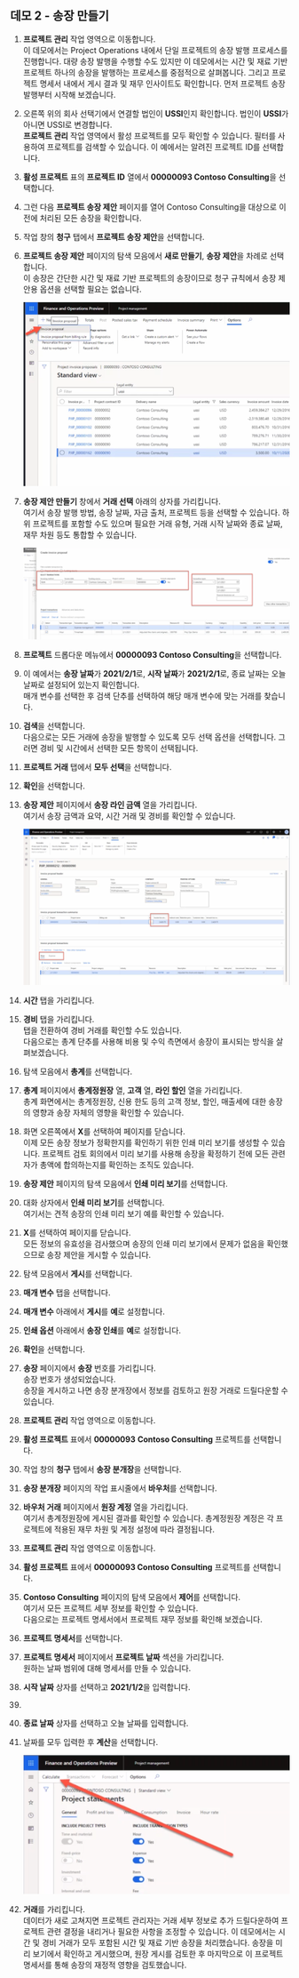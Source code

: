 ﻿---
demo:
    title: '데모 2: 송장 만들기'
    module: '모듈 5: Microsoft Dynamics 365 Project Operations의 기본 사항 파악'
---

## 데모 2 - 송장 만들기

1. **프로젝트 관리** 작업 영역으로 이동합니다.  
    이 데모에서는 Project Operations 내에서 단일 프로젝트의 송장 발행 프로세스를 진행합니다. 대량 송장 발행을 수행할 수도 있지만 이 데모에서는 시간 및 재료 기반 프로젝트 하나의 송장을 발행하는 프로세스를 중점적으로 살펴봅니다. 그리고 프로젝트 명세서 내에서 게시 결과 및 재무 인사이트도 확인합니다. 먼저 프로젝트 송장 발행부터 시작해 보겠습니다. 

1. 오른쪽 위의 회사 선택기에서 연결할 법인이 **USSI**인지 확인합니다. 법인이 **USSI**가 아니면 USSI로 변경합니다.  
    **프로젝트 관리** 작업 영역에서 활성 프로젝트를 모두 확인할 수 있습니다. 필터를 사용하여 프로젝트를 검색할 수 있습니다. 이 예에서는 알려진 프로젝트 ID를 선택합니다. 

1. **활성 프로젝트** 표의 **프로젝트 ID** 열에서 **00000093 Contoso Consulting**을 선택합니다.  

1. 그런 다음 **프로젝트 송장 제안** 페이지를 열어 Contoso Consulting을 대상으로 이전에 처리된 모든 송장을 확인합니다. 

1. 작업 창의 **청구** 탭에서 **프로젝트 송장 제안**을 선택합니다. 

1. **프로젝트 송장 제안** 페이지의 탐색 모음에서 **새로 만들기**, **송장 제안**을 차례로 선택합니다.  
    이 송장은 간단한 시간 및 재료 기반 프로젝트의 송장이므로 청구 규칙에서 송장 제안용 옵션을 선택할 필요는 없습니다. 

    ![새 송장 제안이 강조 표시된 프로젝트 송장 제안 페이지의 스크린샷](./media/projops_invoice_1_new_invoice_proposal.png)

1. **송장 제안 만들기** 창에서 **거래 선택** 아래의 상자를 가리킵니다.  
    여기서 송장 발행 방법, 송장 날짜, 자금 출처, 프로젝트 등을 선택할 수 있습니다. 하위 프로젝트를 포함할 수도 있으며 필요한 거래 유형, 거래 시작 날짜와 종료 날짜, 재무 차원 등도 통합할 수 있습니다. 

    ![거래 선택 섹션이 강조 표시된 송장 제안 만들기 창의 스크린샷](./media/projops_invoice_2_select_transactions.png)

1. **프로젝트** 드롭다운 메뉴에서 **00000093 Contoso Consulting**을 선택합니다. 

1. 이 예에서는 **송장 날짜**가 **2021/2/1**로, **시작 날짜**가 **2021/2/1**로, 종료 날짜는 오늘 날짜로 설정되어 있는지 확인합니다.  
    매개 변수를 선택한 후 검색 단추를 선택하여 해당 매개 변수에 맞는 거래를 찾습니다.

1. **검색**을 선택합니다.  
    다음으로는 모든 거래에 송장을 발행할 수 있도록 모두 선택 옵션을 선택합니다. 그러면 경비 및 시간에서 선택한 모든 항목이 선택됩니다.

1. **프로젝트 거래** 탭에서 **모두 선택**을 선택합니다.

1. **확인**을 선택합니다. 

1. **송장 제안** 페이지에서 **송장 라인 금액** 열을 가리킵니다.  
    여기서 송장 금액과 요약, 시간 거래 및 경비를 확인할 수 있습니다.

    ![송장 라인 금액 열이 강조 표시된 송장 제안 페이지의 스크린샷](./media/projops_invoice_3_invoice_line_amount_column.png)

1. **시간** 탭을 가리킵니다. 

1. **경비** 탭을 가리킵니다.  
    탭을 전환하여 경비 거래를 확인할 수도 있습니다.  
다음으로는 총계 단추를 사용해 비용 및 수익 측면에서 송장이 표시되는 방식을 살펴보겠습니다.

1. 탐색 모음에서 **총계**를 선택합니다.

1. **총계** 페이지에서 **총계정원장** 열, **고객** 열, **라인 할인** 열을 가리킵니다.  
    총계 화면에서는 총계정원장, 신용 한도 등의 고객 정보, 할인, 매출세에 대한 송장의 영향과 송장 자체의 영향을 확인할 수 있습니다. 

1. 화면 오른쪽에서 **X**를 선택하여 페이지를 닫습니다.  
    이제 모든 송장 정보가 정확한지를 확인하기 위한 인쇄 미리 보기를 생성할 수 있습니다. 프로젝트 검토 회의에서 미리 보기를 사용해 송장을 확정하기 전에 모든 관련자가 총액에 합의하는지를 확인하는 조직도 있습니다. 

1. **송장 제안** 페이지의 탐색 모음에서 **인쇄 미리 보기**를 선택합니다. 

1. 대화 상자에서 **인쇄 미리 보기**를 선택합니다.  
    여기서는 견적 송장의 인쇄 미리 보기 예를 확인할 수 있습니다. 

1. **X**를 선택하여 페이지를 닫습니다.  
    모든 정보의 유효성을 검사했으며 송장의 인쇄 미리 보기에서 문제가 없음을 확인했으므로 송장 제안을 게시할 수 있습니다.

1. 탐색 모음에서 **게시**를 선택합니다.

1. **매개 변수** 탭을 선택합니다.

1. **매개 변수** 아래에서 **게시**를 **예**로 설정합니다.

1. **인쇄 옵션** 아래에서 **송장 인쇄**를 **예**로 설정합니다.

1. **확인**을 선택합니다.

1. **송장** 페이지에서 **송장** 번호를 가리킵니다.  
    송장 번호가 생성되었습니다.  
    송장을 게시하고 나면 송장 분개장에서 정보를 검토하고 원장 거래로 드릴다운할 수 있습니다.

1. **프로젝트 관리** 작업 영역으로 이동합니다.

1. **활성 프로젝트** 표에서 **00000093** **Contoso Consulting** 프로젝트를 선택합니다.

1. 작업 창의 **청구** 탭에서 **송장 분개장**을 선택합니다.

1. **송장 분개장** 페이지의 작업 표시줄에서 **바우처**를 선택합니다.

1. **바우처 거래** 페이지에서 **원장 계정** 열을 가리킵니다.  
    여기서 총계정원장에 게시된 결과를 확인할 수 있습니다. 총계정원장 계정은 각 프로젝트에 적용된 재무 차원 및 계정 설정에 따라 결정됩니다.

1. **프로젝트 관리** 작업 영역으로 이동합니다. 

1. **활성 프로젝트** 표에서 **00000093 Contoso Consulting** 프로젝트를 선택합니다.

1. **Contoso Consulting** 페이지의 탐색 모음에서 **제어**를 선택합니다.  
    여기서 모든 프로젝트 세부 정보를 확인할 수 있습니다.  
    다음으로는 프로젝트 명세서에서 프로젝트 재무 정보를 확인해 보겠습니다.

1. **프로젝트 명세서**를 선택합니다.

1. **프로젝트 명세서** 페이지에서 **프로젝트 날짜** 섹션을 가리킵니다.  
원하는 날짜 범위에 대해 명세서를 만들 수 있습니다.

1. **시작 날짜** 상자를 선택하고 **2021/1/2**을 입력합니다.
1. 
1. **종료 날짜** 상자를 선택하고 오늘 날짜를 입력합니다.

1. 날짜를 모두 입력한 후 **계산**을 선택합니다.

    ![계산 옵션이 강조 표시된 프로젝트 명세서 페이지의 스크린샷](./media/projops_invoice_4_calculate.png)

1. **거래**를 가리킵니다.  
    데이터가 새로 고쳐지면 프로젝트 관리자는 거래 세부 정보로 추가 드릴다운하여 프로젝트 관련 결정을 내리거나 필요한 사항을 조정할 수 있습니다. 이 데모에서는 시간 및 경비 거래가 모두 포함된 시간 및 재료 기반 송장을 처리했습니다. 송장을 미리 보기에서 확인하고 게시했으며, 원장 게시를 검토한 후 마지막으로 이 프로젝트 명세서를 통해 송장의 재정적 영향을 검토했습니다.
